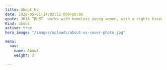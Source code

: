 ```yaml
---
title: About Us
date: 2020-05-01T14:03:52.000+00:00
qoute: URJA TRUST  works with homeless young women, with a rights based intersectional perspective that explores the issues of homeless young women through the lens of gender, caste, mental health and violence.
Kind: about
active: true
hero_image: "/images/uploads/about-us-cover-photo.jpg"

menu:
  nav:
    name: About
    weight: 2

---
```

